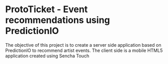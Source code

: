 # ProtoTicket - Event recommendations using PredictionIO

The objective of this project is to create a server side application based on PredictionIO to recommend artist events. The client side is a mobile HTML5  application created using Sencha Touch
